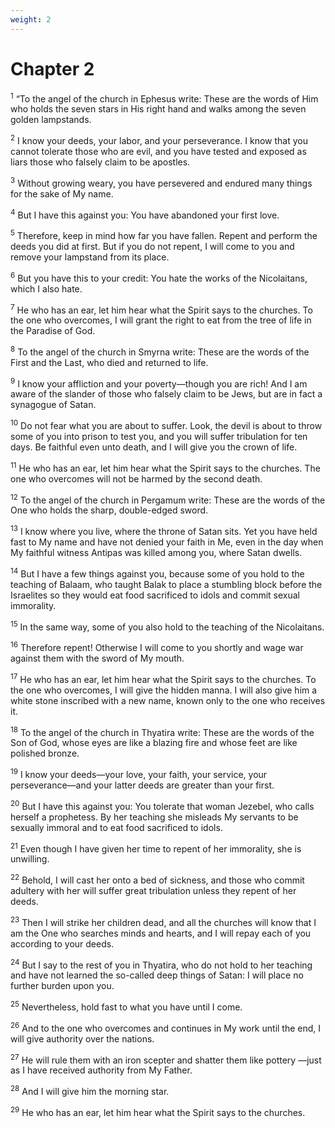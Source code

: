 ```yaml
---
weight: 2
---
```


# Chapter 2

<sup>1</sup> “To the angel of the church in Ephesus write: These are the words of Him who holds the seven stars in His right hand and walks among the seven golden lampstands. 

<sup>2</sup> I know your deeds, your labor, and your perseverance. I know that you cannot tolerate those who are evil, and you have tested and exposed as liars those who falsely claim to be apostles. 

<sup>3</sup> Without growing weary, you have persevered and endured many things for the sake of My name. 

<sup>4</sup> But I have this against you: You have abandoned your first love. 

<sup>5</sup> Therefore, keep in mind how far you have fallen. Repent and perform the deeds you did at first. But if you do not repent, I will come to you and remove your lampstand from its place. 

<sup>6</sup> But you have this to your credit: You hate the works of the Nicolaitans, which I also hate. 

<sup>7</sup> He who has an ear, let him hear what the Spirit says to the churches. To the one who overcomes, I will grant the right to eat from the tree of life in the Paradise of God. 

<sup>8</sup> To the angel of the church in Smyrna write: These are the words of the First and the Last, who died and returned to life. 

<sup>9</sup> I know your affliction and your poverty—though you are rich! And I am aware of the slander of those who falsely claim to be Jews, but are in fact a synagogue of Satan. 

<sup>10</sup> Do not fear what you are about to suffer. Look, the devil is about to throw some of you into prison to test you, and you will suffer tribulation for ten days. Be faithful even unto death, and I will give you the crown of life. 

<sup>11</sup> He who has an ear, let him hear what the Spirit says to the churches. The one who overcomes will not be harmed by the second death. 

<sup>12</sup> To the angel of the church in Pergamum write: These are the words of the One who holds the sharp, double-edged sword. 

<sup>13</sup> I know where you live, where the throne of Satan sits. Yet you have held fast to My name and have not denied your faith in Me, even in the day when My faithful witness Antipas was killed among you, where Satan dwells. 

<sup>14</sup> But I have a few things against you, because some of you hold to the teaching of Balaam, who taught Balak to place a stumbling block before the Israelites so they would eat food sacrificed to idols and commit sexual immorality. 

<sup>15</sup> In the same way, some of you also hold to the teaching of the Nicolaitans. 

<sup>16</sup> Therefore repent! Otherwise I will come to you shortly and wage war against them with the sword of My mouth. 

<sup>17</sup> He who has an ear, let him hear what the Spirit says to the churches. To the one who overcomes, I will give the hidden manna. I will also give him a white stone inscribed with a new name, known only to the one who receives it. 

<sup>18</sup> To the angel of the church in Thyatira write: These are the words of the Son of God, whose eyes are like a blazing fire and whose feet are like polished bronze. 

<sup>19</sup> I know your deeds—your love, your faith, your service, your perseverance—and your latter deeds are greater than your first. 

<sup>20</sup> But I have this against you: You tolerate that woman Jezebel, who calls herself a prophetess. By her teaching she misleads My servants to be sexually immoral and to eat food sacrificed to idols. 

<sup>21</sup> Even though I have given her time to repent of her immorality, she is unwilling. 

<sup>22</sup> Behold, I will cast her onto a bed of sickness, and those who commit adultery with her will suffer great tribulation unless they repent of her deeds. 

<sup>23</sup> Then I will strike her children dead, and all the churches will know that I am the One who searches minds and hearts, and I will repay each of you according to your deeds. 

<sup>24</sup> But I say to the rest of you in Thyatira, who do not hold to her teaching and have not learned the so-called deep things of Satan: I will place no further burden upon you. 

<sup>25</sup> Nevertheless, hold fast to what you have until I come. 

<sup>26</sup> And to the one who overcomes and continues in My work until the end, I will give authority over the nations. 

<sup>27</sup> He will rule them with an iron scepter and shatter them like pottery —just as I have received authority from My Father. 

<sup>28</sup> And I will give him the morning star. 

<sup>29</sup> He who has an ear, let him hear what the Spirit says to the churches. 


